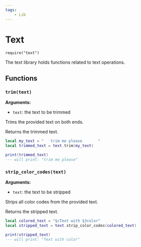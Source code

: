```yaml
---
tags:
    - Lib
---
```


# Text

`require("text")`

The text library holds functions related to text operations.

## Functions

### `trim(text)`

**Arguments:**

-   `text`: the text to be trimmed

Trims the provided text on both ends.

Returns the trimmed text.

```lua title="example.lua"
local my_text = "   trim me please       "
local trimmed_text = text.trim(my_text)

print(trimmed_text)
--- will print: "trim me please"
```

### `strip_color_codes(text)`

**Arguments:**

-   `text`: the text to be stripped

Strips all color codes from the provided text.

Returns the stripped text.

```lua title="example.lua"
local colored_text = "§cText with §3color"
local stripped_text = text.strip_color_codes(colored_text)

print(stripped_text)
--- will print: "Text with color"
```
